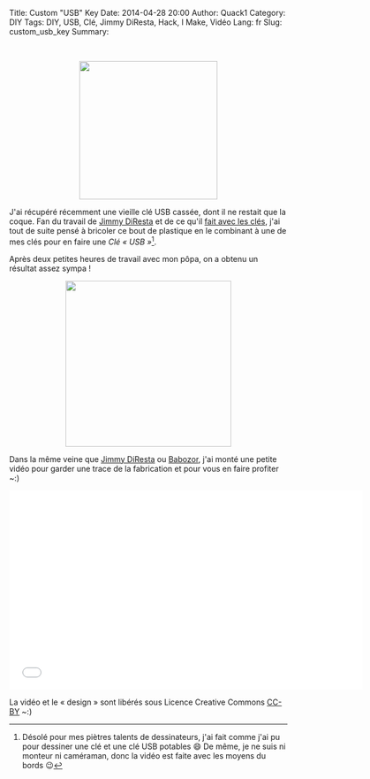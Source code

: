 Title: Custom "USB" Key
Date: 2014-04-28 20:00
Author: Quack1
Category: DIY
Tags: DIY, USB, Clé, Jimmy DiResta, Hack, I Make, Vidéo
Lang: fr
Slug: custom_usb_key
Summary: 

&nbsp;

<div align=center><a href="/upload/custom_usb_key_sketch.png"><img src="/upload/custom_usb_key_sketch.png" align="center" height="250" /></a></div>

J'ai récupéré récemment une vieille clé USB cassée, dont il ne restait que la coque. Fan du travail de [Jimmy DiResta]({filename}/jimmy_diresta.md) et de ce qu'il [fait avec les clés](https://www.youtube.com/results?search_query=Diresta+key), j'ai tout de suite pensé à bricoler ce bout de plastique en le combinant à une de mes clés pour en faire une _Clé « USB »_[^1].

Après deux petites heures de travail avec mon pôpa, on a obtenu un résultat assez sympa ! 

<div align=center><a href="/upload/custom_usb_key_finish.png"><img src="/upload/custom_usb_key_finish.png" align="center" height="300" /></a></div>

Dans la même veine que [Jimmy DiResta](https://twitter.com/jimmydiresta "@jimmydiresta sur Twitter") ou [Babozor](https://twitter.com/babozor "@babozor sur Twitter"), j'ai monté une petite vidéo pour garder une trace de la fabrication et pour vous en faire profiter ~:)

<iframe width="640" height="360" src="//www.youtube-nocookie.com/embed/U3JpdEeS6qI" frameborder="0" allowfullscreen></iframe>

La vidéo et le « design » sont libérés sous Licence Creative Commons [CC-BY](http://creativecommons.org/licenses/by/3.0/fr/) ~:)

[^1]: Désolé pour mes piètres talents de dessinateurs, j'ai fait comme j'ai pu pour dessiner une clé et une clé USB potables 😄 De même, je ne suis ni monteur ni caméraman, donc la vidéo est faite avec les moyens du bords 😉